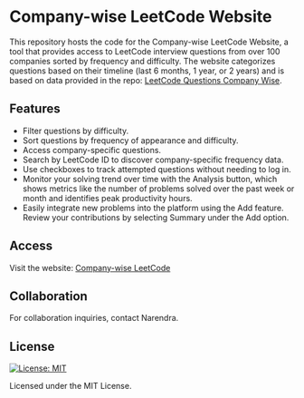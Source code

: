 # Company-wise LeetCode Website

This repository hosts the code for the Company-wise LeetCode Website, a tool that provides access to LeetCode interview questions from over 100 companies sorted by frequency and difficulty. The website categorizes questions based on their timeline (last 6 months, 1 year, or 2 years) and is based on data provided in the repo: [LeetCode Questions Company Wise](https://github.com/krishnadey30/LeetCode-Questions-CompanyWise.git).

## Features
- Filter questions by difficulty.
- Sort questions by frequency of appearance and difficulty.
- Access company-specific questions.
- Search by LeetCode ID to discover company-specific frequency data.
- Use checkboxes to track attempted questions without needing to log in.
- Monitor your solving trend over time with the Analysis button, which shows metrics like the number of problems solved over the past week or month and identifies peak productivity hours.
- Easily integrate new problems into the platform using the Add feature. Review your contributions by selecting Summary under the Add option.


## Access
Visit the website: [Company-wise LeetCode](https://company-wise-leetcode-narendra.netlify.app/)

## Collaboration
For collaboration inquiries, contact Narendra.

## License
[![License: MIT](https://img.shields.io/badge/License-MIT-yellow.svg)](https://opensource.org/licenses/MIT)

Licensed under the MIT License.
